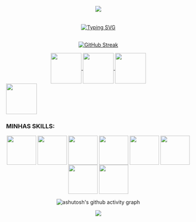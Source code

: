<div align="center">
<img widht=100% botton=50px src="https://github.com/Orabonii/oraboni/assets/70423924/604318d1-bf21-4aab-bde0-5c1e5cb70cd3"/>
<br>
<br>
  
</div>
<br>
<div align="center">
<a href="https://git.io/typing-svg"><img src="https://readme-typing-svg.herokuapp.com?font=Reckoner&pause=1000&color=F70202&background=FFFFFF00&center=true&vCenter=true&random=false&width=435&lines=Bem+vindo+ao+meu+Github" alt="Typing SVG" /></a>
  </div>
<br>

<div align="center">

<a href="https://git.io/streak-stats"><img src="https://github-readme-streak-stats.herokuapp.com?user=Oraboni&theme=youtube-dark&locale=pt_BR&date_format=j%20M%5B%20Y%5D" alt="GitHub Streak" /></a>

</div>

<div align="center">
  <a href="https://www.instagram.com/kauaoraboni/" target="_blank">
    <img align="center" height="84" src="https://github.com/Orabonii/oraboni/assets/70423924/84dca86c-840f-4111-9ba0-876ac12e3436">
  </a>

  <a href="https://www.linkedin.com/in/kauã-oraboni-043591260/" target="_blank">
    <img align="center" height="84" src="https://github.com/Orabonii/oraboni/assets/70423924/9eadcdbc-973f-47ef-9d94-7eb155460bf8">
  </a>

  <a href="kauaoraboni85@gmail.com" target="_blank">
    <img align="center" height="84" src="https://github.com/Orabonii/oraboni/assets/70423924/3c9a5e62-d92d-415b-a25e-386e8f5baef4">
  </a>

</div>
<img align="center" height="84" src="https://github.com/Orabonii/oraboni/assets/70423924/519f4983-4c6c-4e30-9fb1-173d6248504c">

### MINHAS SKILLS:
<div align="center">
  
<img align="center" height="80px" widht="80px" src="https://github.com/Orabonii/oraboni/assets/70423924/3183d46b-60fa-44d8-8609-29e3704a380c"/>
<img align="center" height="80px" widht="80px" src="https://github.com/Orabonii/oraboni/assets/70423924/0aa14422-86de-44b4-85f2-13cd94685633"/>
<img align="center" height="80px" widht="80px" src="https://github.com/Orabonii/oraboni/assets/70423924/fc1e2812-fd1b-4cff-b221-b24f9f7f7447"/>
<img align="center" height="80px" widht="80px" src="https://github.com/Orabonii/oraboni/assets/70423924/53adc96c-f00a-44ca-8acb-75e8e3f122ec"/>
<img align="center" height="80px" widht="80px" src="https://github.com/Orabonii/oraboni/assets/70423924/25c21021-a790-439b-a310-c798469baaf7"/>
<img align="center" height="80px" widht="80px" src="https://github.com/Orabonii/Orabonii/assets/70423924/32a363e3-93f7-4d29-a392-972c43d2cd35"/>
<img align="center" height="80px" widht="80px" src="https://github.com/Orabonii/Orabonii/assets/70423924/910a1c48-217d-4895-a0c9-84955a4b2e91"/>
<img align="center" height="80px" widht="80px" src="https://github.com/Orabonii/Orabonii/assets/70423924/5a9abceb-f80d-4e8e-b568-c80eada660ce"/>

</div>
<div align="center">
  
![ashutosh's github activity graph](https://contribution.catsjuice.com/_/Orabonii?chart=3dbar&gap=0.6&scale=2&flatten=2&animation=wave&animation_duration=1&animation_delay=0.05&animation_amplitude=20&animation_frequency=0.5&animation_wave_center=10_0&format=svg&weeks=30&theme=red&dark=true)

</div>

<div align="center">
<img widht=100% botton=50px src="https://github.com/Orabonii/oraboni/assets/70423924/5351211a-1d0c-430c-ad87-3a2d98bc9392"/>

</div>

